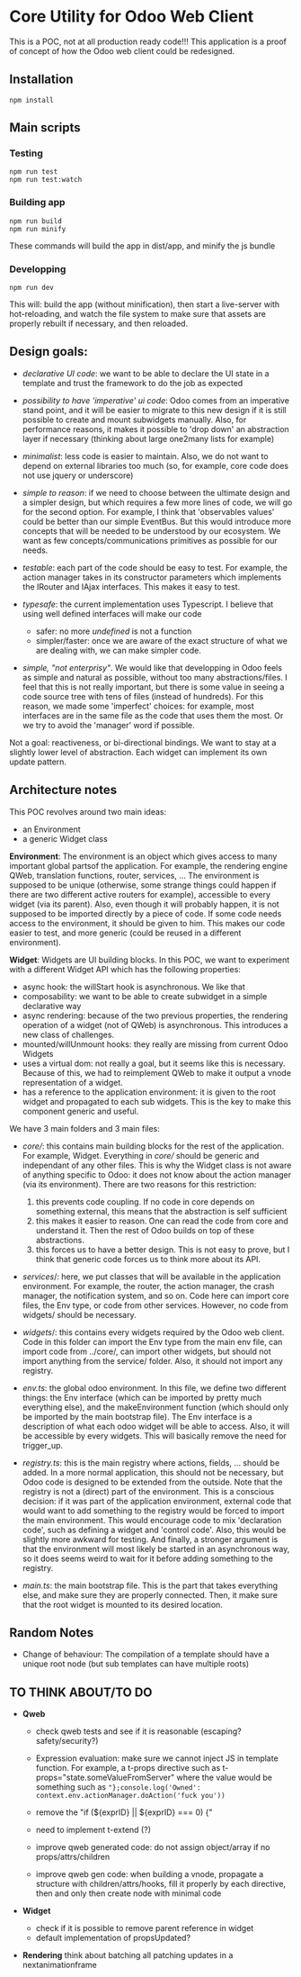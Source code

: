# Core Utility for Odoo Web Client

This is a POC, not at all production ready code!!! This application is a proof of concept of how the Odoo web client could be
redesigned.

## Installation

```
npm install
```

## Main scripts

### Testing

```
npm run test
npm run test:watch
```

### Building app

```
npm run build
npm run minify
```

These commands will build the app in dist/app, and minify the js bundle

### Developping

```
npm run dev
```

This will: build the app (without minification), then start a live-server with hot-reloading, and watch the file system to make sure
that assets are properly rebuilt if necessary, and then reloaded.

## Design goals:

- _declarative UI code_: we want to be able to declare the UI state in a template
  and trust the framework to do the job as expected
- _possibility to have 'imperative' ui code_: Odoo comes from an imperative stand
  point, and it will be easier to migrate to this new design if it is still
  possible to create and mount subwidgets manually. Also, for performance
  reasons, it makes it possible to 'drop down' an abstraction layer if necessary
  (thinking about large one2many lists for example)
- _minimalist_: less code is easier to maintain. Also, we do not want to depend
  on external libraries too much (so, for example, core code does not use jquery
  or underscore)
- _simple to reason_: if we need to choose between the ultimate design and a
  simpler design, but which requires a few more lines of code, we will go for
  the second option. For example, I think that 'observables values' could be
  better than our simple EventBus. But this would introduce more concepts that
  will be needed to be understood by our ecosystem. We want as few concepts/communications primitives as possible for our needs.
- _testable_: each part of the code should be easy to test. For example, the
  action manager takes in its constructor parameters which implements the
  IRouter and IAjax interfaces. This makes it easy to test.
- _typesafe_: the current implementation uses Typescript. I believe that using
  well defined interfaces will make our code

  - safer: no more _undefined_ is not a function
  - simpler/faster: once we are aware of the exact structure of what we are
    dealing with, we can make simpler code.

- _simple, "not enterprisy"_. We would like that developping in Odoo feels as
  simple and natural as possible, without too many abstractions/files. I feel
  that this is not really important, but there is some value in seeing a code
  source tree with tens of files (instead of hundreds). For this reason, we made
  some 'imperfect' choices: for example, most interfaces are in the same file
  as the code that uses them the most. Or we try to avoid the 'manager' word
  if possible.

Not a goal: reactiveness, or bi-directional bindings. We want to stay at a
slightly lower level of abstraction. Each widget can implement its own update
pattern.

## Architecture notes

This POC revolves around two main ideas:

- an Environment
- a generic Widget class

**Environment**: The environment is an object which gives access to many
important global partsof the application. For example, the rendering engine
QWeb, translation functions, router, services, ... The environment is supposed
to be unique (otherwise, some strange things could happen if there are two
different active routers for example), accessible to every widget (via its
parent). Also, even though it will probably happen, it is not supposed to be
imported directly by a piece of code. If some code needs access to the
environment, it should be given to him. This makes our code easier to test,
and more generic (could be reused in a different environment).

**Widget**: Widgets are UI building blocks. In this POC, we want to experiment
with a different Widget API which has the following properties:

- async hook: the willStart hook is asynchronous. We like that
- composability: we want to be able to create subwidget in a simple declarative
  way
- async rendering: because of the two previous properties, the rendering
  operation of a widget (not of QWeb) is asynchronous. This introduces a new
  class of challenges.
- mounted/willUnmount hooks: they really are missing from current Odoo Widgets
- uses a virtual dom: not really a goal, but it seems like this is necessary.
  Because of this, we had to reimplement QWeb to make it output a vnode
  representation of a widget.
- has a reference to the application environment: it is given to the root widget
  and propagated to each sub widgets. This is the key to make this component
  generic and useful.

We have 3 main folders and 3 main files:

- _core/_: this contains main building blocks for the rest of the application.
  For example, Widget. Everything in _core/_ should be generic and independant
  of any other files. This is why the Widget class is not aware of anything
  specific to Odoo: it does not know about the action manager (via its
  environment). There are two reasons for this restriction:

  1. this prevents code coupling. If no code in core depends on something
     external, this means that the abstraction is self sufficient
  2. this makes it easier to reason. One can read the code from core and
     understand it. Then the rest of Odoo builds on top of these abstractions.
  3. this forces us to have a better design. This is not easy to prove, but I
     think that generic code forces us to think more about its API.

- _services_/: here, we put classes that will be available in the application
  environment. For example, the router, the action manager, the crash manager,
  the notification system, and so on. Code here can import core files, the Env
  type, or code from other services. However, no code from widgets/ should be
  necessary.

- _widgets_/: this contains every widgets required by the Odoo web client. Code
  in this folder can import the Env type from the main env file, can import
  code from ../core/, can import other widgets, but should not import anything from the service/ folder. Also, it should not import any registry.

- _env.ts_: the global odoo environment. In this file, we define two different
  things: the Env interface (which can be imported by pretty much everything
  else), and the makeEnvironment function (which should only be imported by the
  main bootstrap file). The Env interface is a description of what each odoo
  widget will be able to access. Also, it will be accessible by every widgets.
  This will basically remove the need for trigger_up.

* _registry.ts_: this is the main registry where actions, fields, ... should be
  added. In a more normal application, this should not be necessary, but Odoo
  code is designed to be extended from the outside. Note that the registry is
  not a (direct) part of the environment. This is a conscious decision: if it
  was part of the application environment, external code that would want to add
  something to the registry would be forced to import the main environment. This
  would encourage code to mix 'declaration code', such as defining a widget and
  'control code'. Also, this would be slightly more awkward for testing. And
  finally, a stronger argument is that the environment will most likely be
  started in an asynchronous way, so it does seems weird to wait for it before
  adding something to the registry.

* _main.ts_: the main bootstrap file. This is the part that takes everything
  else, and make sure they are properly connected. Then, it make sure that the
  root widget is mounted to its desired location.

## Random Notes

- Change of behaviour: The compilation of a template should have a unique root
  node (but sub templates can have multiple roots)

## TO THINK ABOUT/TO DO

- **Qweb**

  - check qweb tests and see if it is reasonable (escaping? safety/security?)
  - Expression evaluation: make sure we cannot inject JS in template function.
    For example, a t-props directive such as t-props="state.someValueFromServer"
    where the value would be something such as `"};console.log('Owned': context.env.actionManager.doAction('fuck you'))`

  - remove the "if (${exprID} || ${exprID} === 0) {"
  - need to implement t-extend (?)
  - improve qweb generated code: do not assign object/array if no props/attrs/children
  - improve qweb gen code: when building a vnode, propagate a structure with
    children/attrs/hooks, fill it properly by each directive, then and only
    then create node with minimal code

- **Widget**

  - check if it is possible to remove parent reference in widget
  - default implementation of propsUpdated?

- **Rendering** think about batching all patching updates in a
  nextanimationframe
